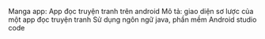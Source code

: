 Manga app: App đọc truyện tranh trên android
Mô tả: giao diện sơ lược của một app đọc truyện tranh
Sử dụng ngôn ngữ java, phần mềm Android studio code
